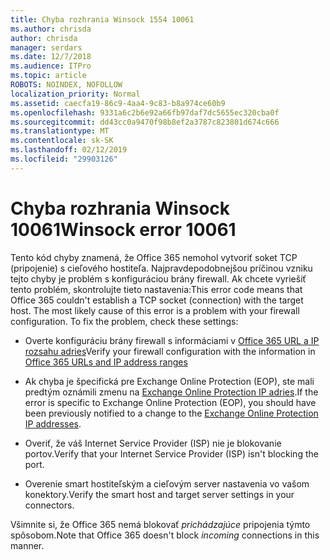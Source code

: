 ```yaml
---
title: Chyba rozhrania Winsock 1554 10061
ms.author: chrisda
author: chrisda
manager: serdars
ms.date: 12/7/2018
ms.audience: ITPro
ms.topic: article
ROBOTS: NOINDEX, NOFOLLOW
localization_priority: Normal
ms.assetid: caecfa19-86c9-4aa4-9c83-b8a974ce60b9
ms.openlocfilehash: 9331a6c2b6e92a66fb97daf7dc5655ec320cba0f
ms.sourcegitcommit: dd43cc0a9470f98b8ef2a3787c823801d674c666
ms.translationtype: MT
ms.contentlocale: sk-SK
ms.lasthandoff: 02/12/2019
ms.locfileid: "29903126"
---
```

# <a name="winsock-error-10061"></a><span data-ttu-id="5c051-102">Chyba rozhrania Winsock 10061</span><span class="sxs-lookup"><span data-stu-id="5c051-102">Winsock error 10061</span></span>

<span data-ttu-id="5c051-p101">Tento kód chyby znamená, že Office 365 nemohol vytvoriť soket TCP (pripojenie) s cieľového hostiteľa. Najpravdepodobnejšou príčinou vzniku tejto chyby je problém s konfiguráciou brány firewall. Ak chcete vyriešiť tento problém, skontrolujte tieto nastavenia:</span><span class="sxs-lookup"><span data-stu-id="5c051-p101">This error code means that Office 365 couldn't establish a TCP socket (connection) with the target host. The most likely cause of this error is a problem with your firewall configuration. To fix the problem, check these settings:</span></span>
  
- <span data-ttu-id="5c051-106">Overte konfiguráciu brány firewall s informáciami v [Office 365 URL a IP rozsahu adries](https://docs.microsoft.com/office365/enterprise/urls-and-ip-address-ranges)</span><span class="sxs-lookup"><span data-stu-id="5c051-106">Verify your firewall configuration with the information in [Office 365 URLs and IP address ranges](https://docs.microsoft.com/office365/enterprise/urls-and-ip-address-ranges)</span></span>
    
- <span data-ttu-id="5c051-107">Ak chyba je špecifická pre Exchange Online Protection (EOP), ste mali predtým oznámili zmenu na [Exchange Online Protection IP adries](https://docs.microsoft.com/office365/SecurityCompliance/eop/exchange-online-protection-ip-addresses).</span><span class="sxs-lookup"><span data-stu-id="5c051-107">If the error is specific to Exchange Online Protection (EOP), you should have been previously notified to a change to the [Exchange Online Protection IP addresses](https://docs.microsoft.com/office365/SecurityCompliance/eop/exchange-online-protection-ip-addresses).</span></span>
    
- <span data-ttu-id="5c051-108">Overiť, že váš Internet Service Provider (ISP) nie je blokovanie portov.</span><span class="sxs-lookup"><span data-stu-id="5c051-108">Verify that your Internet Service Provider (ISP) isn't blocking the port.</span></span>
    
- <span data-ttu-id="5c051-109">Overenie smart hostiteľským a cieľovým server nastavenia vo vašom konektory.</span><span class="sxs-lookup"><span data-stu-id="5c051-109">Verify the smart host and target server settings in your connectors.</span></span>
    
<span data-ttu-id="5c051-110">Všimnite si, že Office 365 nemá blokovať *prichádzajúce* pripojenia týmto spôsobom.</span><span class="sxs-lookup"><span data-stu-id="5c051-110">Note that Office 365 doesn't block  *incoming*  connections in this manner.</span></span> 
  

